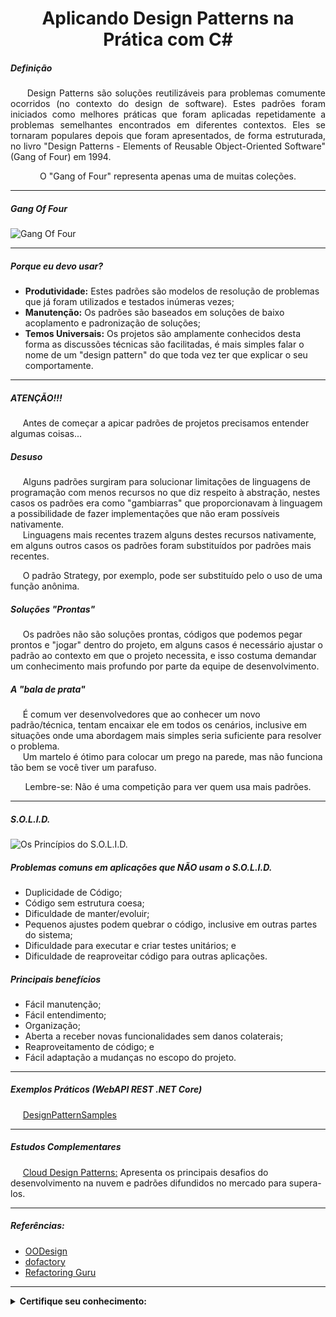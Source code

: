 <h1 align="center">Aplicando Design Patterns na Prática com C#</h1>

<h5 align="left">Definição</h5>

<p align="justify">
  &nbsp;&nbsp;&nbsp;&nbsp;&nbsp;Design Patterns são soluções reutilizáveis para problemas comumente ocorridos (no contexto do design de software). Estes padrões foram iniciados como melhores práticas que foram aplicadas repetidamente a problemas semelhantes encontrados em diferentes contextos. Eles se tornaram populares depois que foram apresentados, de forma estruturada, no livro "Design Patterns - Elements of Reusable Object-Oriented Software" (Gang of Four) em 1994.
</p>

<p align="center">
  O "Gang of Four" representa apenas uma de muitas coleções.
</p>

<hr />

<h5 align="left">Gang Of Four</h5>

<p align="left">
  <img src="https://github.com/lucasrmagalhaes/aplicandoDesignPatternsNaPraticaComDotNet-DIO/blob/main/img/GoF.jpg" alt="Gang Of Four">
</p>

<hr />

<h5 align="left">Porque eu devo usar?</h5>

<ul>
  <li><strong>Produtividade:</strong> Estes padrões são modelos de resolução de problemas que já foram utilizados e testados inúmeras vezes;</li>
  <li><strong>Manutenção:</strong> Os padrões são baseados em soluções de baixo acoplamento e padronização de soluções;</li>
  <li><strong>Temos Universais:</strong> Os projetos são amplamente conhecidos desta forma as discussões técnicas são facilitadas, é mais simples falar o nome de um "design pattern" do que toda vez ter que explicar o seu comportamente.</li>
</ul>

<hr />

<h5 align="left">ATENÇÃO!!!</h5>

<p align="left">
  &nbsp;&nbsp;&nbsp;&nbsp;&nbsp;Antes de começar a apicar padrões de projetos precisamos entender algumas coisas...
</p>

<h5 align="left">Desuso</h5>

<p align="left">
  &nbsp;&nbsp;&nbsp;&nbsp;&nbsp;Alguns padrões surgiram para solucionar limitações de linguagens de programação com menos recursos no que diz respeito à abstração, nestes casos os padrões era como "gambiarras" que proporcionavam à linguagem a possibilidade de fazer implementações que não eram possíveis nativamente.<br />
  &nbsp;&nbsp;&nbsp;&nbsp;&nbsp;Linguagens mais recentes trazem alguns destes recursos nativamente, em alguns outros casos os padrões foram substituídos por padrões mais recentes.<br />
  
  &nbsp;&nbsp;&nbsp;&nbsp;&nbsp;O padrão Strategy, por exemplo, pode ser substituído pelo o uso de uma função anônima.
</p>

<h5 align="left">Soluções "Prontas"</h5>

<p align="left">
  &nbsp;&nbsp;&nbsp;&nbsp;&nbsp;Os padrões não são soluções prontas, códigos que podemos pegar prontos e "jogar" dentro do projeto, em alguns casos é necessário ajustar o padrão ao contexto em que o projeto necessita, e isso costuma demandar um conhecimento mais profundo por parte da equipe de desenvolvimento.
</p>

<h5 align="left">A "bala de prata"</h5>

<p align="left">
  &nbsp;&nbsp;&nbsp;&nbsp;&nbsp;É comum ver desenvolvedores que ao conhecer um novo padrão/técnica, tentam encaixar ele em todos os cenários, inclusive em situações onde uma abordagem mais simples seria suficiente para resolver o problema.<br />
  &nbsp;&nbsp;&nbsp;&nbsp;&nbsp;Um martelo é ótimo para colocar um prego na parede, mas não funciona tão bem se você tiver um parafuso.
</p>

<p align="center">
  Lembre-se: Não é uma competição para ver quem usa mais padrões.
</p>

<hr />

<h5 align="left">S.O.L.I.D.</h5>

<p align="left">
  <img src="https://github.com/lucasrmagalhaes/aplicandoDesignPatternsNaPraticaComDotNet-DIO/blob/main/img/OsPrincipiosDoS.O.L.I.D.jpg" alt="Os Princípios do S.O.L.I.D.">
</p>

<h5 align="left">Problemas comuns em aplicações que NÃO usam o S.O.L.I.D.</h5>

<ul>
  <li>Duplicidade de Código;</li>
  <li>Código sem estrutura coesa;</li>
  <li>Dificuldade de manter/evoluir;</li>
  <li>Pequenos ajustes podem quebrar o código, inclusive em outras partes do sistema;</li>
  <li>Dificuldade para executar e criar testes unitários; e</li>
  <li>Dificuldade de reaproveitar código para outras aplicações.</li>
</ul>

<h5 align="left">Principais benefícios</h5>

<ul>
  <li>Fácil manutenção;</li>
  <li>Fácil entendimento;</li>
  <li>Organização;</li>
  <li>Aberta a receber novas funcionalidades sem danos colaterais;</li>
  <li>Reaproveitamento de código; e</li>
  <li>Fácil adaptação a mudanças no escopo do projeto.</li>
</ul>

<hr />

<h5 align="left">Exemplos Práticos (WebAPI REST .NET Core)</h5>

<p align="left">
  &nbsp;&nbsp;&nbsp;&nbsp;&nbsp;<a href="https://github.com/fructuoso/DesignPatternSamples">DesignPatternSamples</a>
</p>

<hr />

<h5 align="left">Estudos Complementares</h5>

<p align="left">
  &nbsp;&nbsp;&nbsp;&nbsp;&nbsp;<a href="https://docs.microsoft.com/en-us/azure/architecture/patterns/">Cloud Design Patterns:</a> Apresenta os principais desafios do desenvolvimento na nuvem e padrões difundidos no mercado para supera-los.
</p>

<hr />

<h5 align="left">Referências:</h5>

<ul>
  <li><a href="https://www.oodesign.com/">OODesign</a></li>
  <li><a href="https://www.dofactory.com/net/design-patterns/">dofactory</a></li>
  <li><a href="https://refactoring.guru/design-patterns">Refactoring Guru</a></li>
</ul>

<hr />

<details>
  <summary><strong>Certifique seu conhecimento:</strong></summary>
  <br />
  <strong>Qual a vantagem de se utilizar Design patterns ?</strong><br />
  Criar soluções padrões universais de fácil entendimento para todo o time.
  <br /><br />
  <strong>O que são design patterns?</strong><br />
  São soluções típicas para problemas comuns em projeto de software.
  <br /><br />
  <strong>Strategy pattern é um design pattern do tipo:</strong><br />
  Comportamental.
  <br /><br />
  <strong>O que significa o principio S do S.O.L.I.D. ?</strong><br />
  Single responsability (Principio da Responsabilidade Única).
  <br /><br />
  <strong>Qual dos itens abaixo NÁO é um design pattern?</strong><br />
  Reserve.
  <br /><br />
  <strong>O que são os princípios do S.O.L.I.D.?</strong><br />
  SOLID é um conjunto de princípios e boas práticas para melhorar o design de software e arquitetura.
  <br /><br />
</details>
